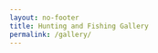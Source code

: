 ```yaml
---
layout: no-footer
title: Hunting and Fishing Gallery
permalink: /gallery/
---
```


<div class="gallery">
	<div class="thumb" style="background-image: url('/images/First-muley-with-Mark.jpg');" title=""></div>
	<div class="thumb" style="background-image: url('/images/Pike-on.jpg');" title=""></div>
	<div class="thumb" style="background-image: url('/images/Antelope3.2.jpg');" title=""></div>
	<!-- <div class="thumb" style="background-image: url('/images/Antelope1.jpg');" title=""></div> -->
	<div class="thumb" style="background-image: url('/images/Montana-ice-fishing.jpg');" title=""></div>
	<div class="thumb" style="background-image: url('/images/Montana-pike.jpg');" title=""></div>
	<div class="thumb" style="background-image: url('/images/Antelope2.jpg');" title=""></div>
	<!-- <div class="thumb" style="background-image: url('/images/Antelope2.1.JPG');" title=""></div> -->
	<div class="thumb" style="background-image: url('/images/Geese.jpg');" title=""></div>
	<div class="thumb" style="background-image: url('/images/Antelope3.jpg');" title=""></div>
	<div class="thumb" style="background-image: url('/images/Antelope3.1.jpg');" title=""></div>
	<div class="thumb" style="background-image: url('/images/Winter-Mallards.jpg');" title=""></div>
	<div class="thumb" style="background-image: url('/images/Sage-Grouse.jpg');" title=""></div>
	<div class="thumb" style="background-image: url('/images/Sharptail-Grouse.jpg');" title=""></div>
	<div class="thumb" style="background-image: url('/images/Mule-deer2.jpg');" title=""></div>
	<div class="thumb" style="background-image: url('/images/Pheasants2.jpg');" title=""></div>
	<div class="thumb" style="background-image: url('/images/Perch-fishing.JPG');" title=""></div>
	<div class="thumb" style="background-image: url('/images/Pheasants-with-Mark.jpg');" title=""></div>
	<div class="thumb" style="background-image: url('/images/Pheasants.jpg');" title=""></div>
	<div class="thumb" style="background-image: url('/images/Mule-deer2.1.jpg');" title=""></div>
	<div class="thumb" style="background-image: url('/images/Mule-deer3.jpg');" title=""></div>
	<div class="thumb" style="background-image: url('/images/Crappie-pile.jpg');" title=""></div>
	<div class="thumb" style="background-image: url('/images/Wader-Crappies.jpg');" title=""></div>
	<div class="thumb" style="background-image: url('/images/2014-mule-deer.jpg');" title=""></div>
	<div class="thumb" style="background-image: url('/images/Devils_Lake_Crappie.jpg');" title=""></div>
	<div class="thumb" style="background-image: url('/images/Devils_Lake_Fish.jpg');" title=""></div>
	<div class="thumb" style="background-image: url('/images/Devils_Lake_Ice.jpg');" title=""></div>
	<div class="thumb" style="background-image: url('/images/Devils_Lake_Perch.jpg');" title=""></div>
	<div class="thumb" style="background-image: url('/images/Devils_Lake_Walleye.jpg');" title=""></div>
	<div class="thumb" style="background-image: url('/images/Crappie_Walleye.jpg');" title=""></div>
	<div class="thumb" style="background-image: url('/images/Crappies.jpg');" title=""></div>
	<div class="thumb" style="background-image: url('/images/Superior_Lake_Trout.jpg');" title=""></div>
	<div class="thumb" style="background-image: url('/images/Kayak-Largemouth.jpg');" title=""></div>
	<div class="thumb" style="background-image: url('/images/Kayak-Pike.jpg');" title=""></div>
	<div class="thumb" style="background-image: url('/images/Kayak-smallie.jpg');" title=""></div>
	<div class="thumb" style="background-image: url('/images/2015-lake-trout.jpg');" title=""></div>
	<div class="thumb" style="background-image: url('/images/RSC-Bass.jpg');" title=""></div>
	<div class="thumb" style="background-image: url('/images/Nine-Pound-Bowfin.jpg');" title=""></div>
	<div class="thumb" style="background-image: url('/images/Jumbo-Bluegill.jpg');" title=""></div>
	<div class="thumb" style="background-image: url('/images/Sebile-Walker.jpg');" title=""></div>
	<div class="thumb" style="background-image: url('/images/Shadow-Rap.jpg');" title=""></div>
</div>